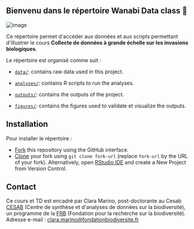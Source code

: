 ## Bienvenu dans le répertoire **Wanabi Data class** :wave:
![image](https://github.com/user-attachments/assets/2018f050-4010-40f5-a330-61afdc2a027f)

Ce répertoire permet d'accéder aux données et aux scripts permettant d'illustrer le cours **Collecte de données à grande échelle sur les invasions biologiques**. 

Le répertoire est organisé comme suit :

- [`data/`](https://github.com/claramarino/wanabi_data_class/main/data):
  contains raw data used in this project. 

- [`analyses/`](https://github.com/claramarino/wanabi_data_class/main/analyses):
  contains R scripts to run the analyses. 

- [`outputs/`](https://github.com/claramarino/wanabi_data_class/main/outputs):
  contains the outputs of the project.

- [`figures/`](https://github.com/claramarino/wanabi_data_class/main/figures):
  contains the figures used to validate et visualize the outputs.

## Installation

Pour installer le répertoire :

- [Fork](https://docs.github.com/en/get-started/quickstart/contributing-to-projects)
  this repository using the GitHub interface.
- [Clone](https://docs.github.com/en/repositories/creating-and-managing-repositories/cloning-a-repository)
  your fork using `git clone fork-url` (replace `fork-url` by the URL of
  your fork). Alternatively, open [RStudio
  IDE](https://posit.co/products/open-source/rstudio/) and create a New
  Project from Version Control.

## Contact
Ce cours et TD est encadré par Clara Marino, post-doctorante au Cesab [CESAB](https://www.fondationbiodiversite.fr/en/about-the-foundation/le-cesab/) (Centre de synthèse et d'analyses de données sur la biodiversité), un programme de la [FRB](https://www.fondationbiodiversite.fr/en/) (Fondation pour la recherche sur la biodiversité).
Adresse e-mail : clara.marino@fondationbiodiversite.fr
